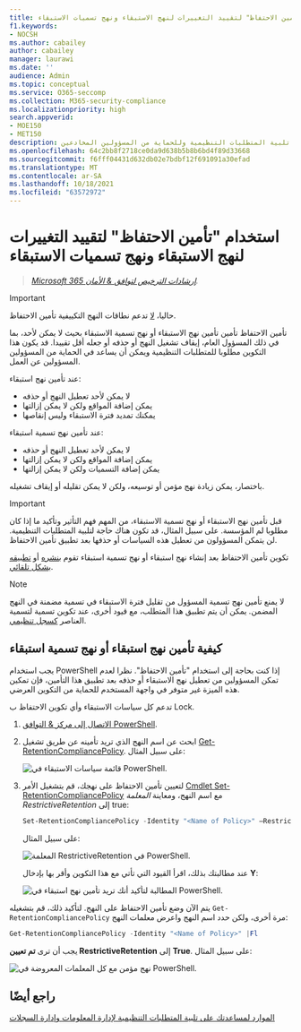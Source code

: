 ```yaml
---
title: استخدام "تأمين الاحتفاظ" لتقييد التغييرات لنهج الاستبقاء ونهج تسميات الاستبقاء
f1.keywords:
- NOCSH
ms.author: cabailey
author: cabailey
manager: laurawi
ms.date: ''
audience: Admin
ms.topic: conceptual
ms.service: O365-seccomp
ms.collection: M365-security-compliance
ms.localizationpriority: high
search.appverid:
- MOE150
- MET150
description: استخدم "تأمين الاحتفاظ" مع سياسات الاستبقاء ونهج تسميات الاستبقاء لمساعدتك على تلبية المتطلبات التنظيمية وللحماية من المسؤولين المخادعين.
ms.openlocfilehash: 64c2bb8f2718ce0da9d638b5b8b6bd4f89d33668
ms.sourcegitcommit: f6fff04431d632db02e7bdbf12f691091a30efad
ms.translationtype: MT
ms.contentlocale: ar-SA
ms.lasthandoff: 10/18/2021
ms.locfileid: "63572972"
---
```

# <a name="use-preservation-lock-to-restrict-changes-to-retention-policies-and-retention-label-policies"></a>استخدام "تأمين الاحتفاظ" لتقييد التغييرات لنهج الاستبقاء ونهج تسميات الاستبقاء

>*[Microsoft 365 إرشادات الترخيص لتوافق & الأمان](/office365/servicedescriptions/microsoft-365-service-descriptions/microsoft-365-tenantlevel-services-licensing-guidance/microsoft-365-security-compliance-licensing-guidance).*

> [!IMPORTANT]
> حاليا، [لا](retention.md#adaptive-or-static-policy-scopes-for-retention) تدعم نطاقات النهج التكييفية تأمين الاحتفاظ.

تأمين الاحتفاظ تأمين تأمين نهج الاستبقاء أو نهج تسمية الاستبقاء بحيث لا يمكن لأحد، بما في ذلك المسؤول العام، إيقاف تشغيل النهج أو حذفه أو جعله أقل تقييدا. قد يكون هذا التكوين مطلوبا للمتطلبات التنظيمية ويمكن أن يساعد في الحماية من المسؤولين المسؤولين عن العمل.

عند تأمين نهج استبقاء:

- لا يمكن لأحد تعطيل النهج أو حذفه
- يمكن إضافة المواقع ولكن لا يمكن إزالتها
- يمكنك تمديد فترة الاستبقاء وليس إنقاصها

عند تأمين نهج تسمية استبقاء:

- لا يمكن لأحد تعطيل النهج أو حذفه
- يمكن إضافة المواقع ولكن لا يمكن إزالتها
- يمكن إضافة التسميات ولكن لا يمكن إزالتها

باختصار، يمكن زيادة نهج مؤمن أو توسيعه، ولكن لا يمكن تقليله أو إيقاف تشغيله.

> [!IMPORTANT]
> قبل تأمين نهج الاستبقاء أو نهج تسمية الاستبقاء، من المهم فهم التأثير وتأكيد ما إذا كان مطلوبا لم المؤسسة. على سبيل المثال، قد تكون هناك حاجة لتلبية المتطلبات التنظيمية. لن يتمكن المسؤولون من تعطيل هذه السياسات أو حذفها بعد تطبيق تأمين الاحتفاظ.

تكوين تأمين الاحتفاظ بعد إنشاء نهج استبقاء أو نهج [](create-retention-policies.md)تسمية استبقاء تقوم [بنشره](create-apply-retention-labels.md) أو [تطبيقه بشكل تلقائي](apply-retention-labels-automatically.md).

> [!NOTE]
> لا يمنع تأمين نهج تسمية المسؤول من تقليل فترة الاستبقاء في تسمية مضمنة في النهج المضمن. يمكن أن يتم تطبيق هذا المتطلب، مع قيود أخرى، عند تكوين تسمية لتسمية العناصر [كسجل تنظيمي](records-management.md#records).

## <a name="how-to-lock-a-retention-policy-or-retention-label-policy"></a>كيفية تأمين نهج استبقاء أو نهج تسمية استبقاء

يجب استخدام PowerShell إذا كنت بحاجة إلى استخدام "تأمين الاحتفاظ". نظرا لعدم تمكن المسؤولين من تعطيل نهج الاستبقاء أو حذفه بعد تطبيق هذا التأمين، فإن تمكين هذه الميزة غير متوفر في واجهة المستخدم للحماية من التكوين العرضي.

تدعم كل سياسات الاستبقاء وأي تكوين الاحتفاظ ب Lock.

1. [الاتصال إلى مركز & التوافق PowerShell](/powershell/exchange/connect-to-scc-powershell).

2. ابحث عن اسم النهج الذي تريد تأمينه عن طريق تشغيل [Get-RetentionCompliancePolicy](/powershell/module/exchange/get-retentioncompliancepolicy). على سبيل المثال:
    
   ![قائمة سياسات الاستبقاء في PowerShell.](../media/retention-policy-preservation-lock-get-retentioncompliancepolicy.PNG)

3. لتعيين تأمين الاحتفاظ على نهجك، قم بتشغيل الأمر [Cmdlet Set-RetentionCompliancePolicy](/powershell/module/exchange/set-retentioncompliancepolicy) مع اسم النهج، ومعاينة *المعلمة RestrictiveRetention* إلى true:
    
    ```powershell
    Set-RetentionCompliancePolicy -Identity "<Name of Policy>" –RestrictiveRetention $true
    ```
    
    على سبيل المثال:
    
    ![المعلمة RestrictiveRetention في PowerShell.](../media/retention-policy-preservation-lock-restrictiveretention.PNG)
    
     عند مطالبتك بذلك، اقرأ القيود التي تأتي مع هذا التكوين وأقر بها بإدخال **Y**:
    
   ![المطالبة لتأكيد أنك تريد تأمين نهج استبقاء في PowerShell.](../media/retention-policy-preservation-lock-confirmation-prompt.PNG)

يتم الآن وضع تأمين الاحتفاظ على النهج. لتأكيد ذلك، قم بتشغيله `Get-RetentionCompliancePolicy` مرة أخرى، ولكن حدد اسم النهج واعرض معلمات النهج:

```powershell
Get-RetentionCompliancePolicy -Identity "<Name of Policy>" |Fl
```

يجب أن ترى **تم تعيين RestrictiveRetention** إلى **True**. على سبيل المثال:

![نهج مؤمن مع كل المعلمات المعروضة في PowerShell.](../media/retention-policy-preservation-lock-locked-policy.PNG)

## <a name="see-also"></a>راجع أيضًا

[الموارد لمساعدتك على تلبية المتطلبات التنظيمية لإدارة المعلومات وإدارة السجلات](retention-regulatory-requirements.md)